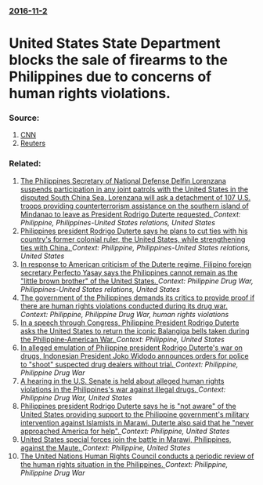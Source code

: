### [2016-11-2](/news/2016/11/2/index.md)

# United States State Department blocks the sale of firearms to the Philippines due to concerns of human rights violations. 




### Source:

1. [CNN](http://www.cnn.com/2016/11/02/asia/philippines-us-arms-sale-reaction/index.html?eref=rss_topstories)
2. [Reuters](http://www.reuters.com/article/us-philippines-usa-rifles-idUSKBN12V2AM)

### Related:

1. [The Philippines Secretary of National Defense Delfin Lorenzana suspends participation in any joint patrols with the United States in the disputed South China Sea. Lorenzana will ask a detachment of 107 U.S. troops providing counterterrorism assistance on the southern island of Mindanao to leave as President Rodrigo Duterte requested. ](/news/2016/10/7/the-philippines-secretary-of-national-defense-delfin-lorenzana-suspends-participation-in-any-joint-patrols-with-the-united-states-in-the-dis.md) _Context: Philippine, Philippines-United States relations, United States_
2. [Philippines president Rodrigo Duterte says he plans to cut ties with his country's former colonial ruler, the United States, while strengthening ties with China. ](/news/2016/10/20/philippines-president-rodrigo-duterte-says-he-plans-to-cut-ties-with-his-country-s-former-colonial-ruler-the-united-states-while-strengthe.md) _Context: Philippine, Philippines-United States relations, United States_
3. [In response to American criticism of the Duterte regime, Filipino foreign secretary Perfecto Yasay says the Philippines cannot remain as the "little brown brother" of the United States. ](/news/2016/09/16/in-response-to-american-criticism-of-the-duterte-regime-filipino-foreign-secretary-perfecto-yasay-says-the-philippines-cannot-remain-as-the.md) _Context: Philippine Drug War, Philippines-United States relations, United States_
4. [The government of the Philippines demands its critics to provide proof if there are human rights violations conducted during its drug war. ](/news/2016/07/9/the-government-of-the-philippines-demands-its-critics-to-provide-proof-if-there-are-human-rights-violations-conducted-during-its-drug-war.md) _Context: Philippine, Philippine Drug War, human rights violations_
5. [In a speech through Congress,  Philippine President Rodrigo Duterte asks the United States to return the iconic Balangiga bells taken during the Philippine-American War. ](/news/2017/07/24/in-a-speech-through-congress-philippine-president-rodrigo-duterte-asks-the-united-states-to-return-the-iconic-balangiga-bells-taken-during.md) _Context: Philippine, United States_
6. [In alleged emulation of Philippine president Rodrigo Duterte's war on drugs, Indonesian President Joko Widodo announces orders for police to "shoot" suspected drug dealers without trial. ](/news/2017/07/23/in-alleged-emulation-of-philippine-president-rodrigo-duterte-s-war-on-drugs-indonesian-president-joko-widodo-announces-orders-for-police-to.md) _Context: Philippine, Philippine Drug War_
7. [A hearing in the U.S. Senate is held about alleged human rights violations in the Philippines's war against illegal drugs. ](/news/2017/07/20/a-hearing-in-the-u-s-senate-is-held-about-alleged-human-rights-violations-in-the-philippines-s-war-against-illegal-drugs.md) _Context: Philippine Drug War, United States_
8. [Philippines president Rodrigo Duterte says he is "not aware" of the United States providing support to the Philippine government's military intervention against Islamists in Marawi. Duterte also said that he "never approached America for help". ](/news/2017/06/11/philippines-president-rodrigo-duterte-says-he-is-not-aware-of-the-united-states-providing-support-to-the-philippine-government-s-military.md) _Context: Philippine, United States_
9. [United States special forces join the battle in Marawi, Philippines, against the Maute. ](/news/2017/06/10/united-states-special-forces-join-the-battle-in-marawi-philippines-against-the-maute.md) _Context: Philippine, United States_
10. [The United Nations Human Rights Council conducts a periodic review of the human rights situation in the Philippines. ](/news/2017/05/8/the-united-nations-human-rights-council-conducts-a-periodic-review-of-the-human-rights-situation-in-the-philippines.md) _Context: Philippine, Philippine Drug War_
